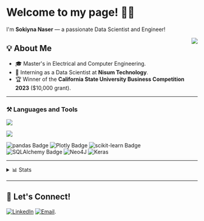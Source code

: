 
# Welcome to my page! 👋😊


I'm **Sokiyna Naser** — a passionate Data Scientist and Engineer!

<img align="right" src="https://visitor-badge.laobi.icu/badge?page_id=Sokiyna96-Eng.Sokiyna96-Eng"/>

## 💡 About Me
- 🎓 Master's in Electrical and Computer Engineering.
- 🌟 Interning as a Data Scientist at **Nisum Technology**.
- 🏆 Winner of the **California State University Business Competition 2023** ($10,000 grant).

---

### ⚒️ Languages and Tools

<p align="left">
  <a href="https://skillicons.dev#gh-light-mode-only">
    <img src="https://skillicons.dev/icons?i=r,py,django,fastapi,postman,tensorflow,pytorch,anaconda,aws,raspberrypi,postgres,sqlite,redis,vscode,docker,powershell,bash,linux,md,html,css,js,bootstrap,git,github,gitlab," />
  </a>
</p>

<p align="left">
  <a href="https://skillicons.dev#gh-dark-mode-only">
    <img src="https://skillicons.dev/icons?i=r,py,django,fastapi,postman,tensorflow,pytorch,anaconda,aws,raspberrypi,postgres,sqlite,redis,vscode,docker,powershell,bash,linux,md,html,css,js,bootstrap,git,github,gitlab&theme=light" />
  </a>
</p>

![pandas Badge](https://img.shields.io/badge/pandas-150458?logo=pandas&logoColor=fff&style=flat)
![Plotly Badge](https://img.shields.io/badge/Plotly-3F4F75?logo=plotly&logoColor=fff&style=flat)
![scikit-learn Badge](https://img.shields.io/badge/scikit--learn-F7931E?logo=scikitlearn&logoColor=fff&style=flat)
![SQLAlchemy Badge](https://img.shields.io/badge/SQLAlchemy-D71F00?logo=sqlalchemy&logoColor=fff&style=flat)
![Neo4J](https://img.shields.io/badge/Neo4j-018bff?style=for-the-badge&logo=neo4j&logoColor=fff&style=flat)
![Keras](https://img.shields.io/badge/Keras-FF0000?style=for-the-badge&logo=keras&logoColor=fff&style=flat)


---

<details>
 <summary> 📊 Stats</summary>
 
 <img width=390 src="https://github-readme-streak-stats.herokuapp.com?user=Sokiyna96-Eng&theme=solarized-dark&border_radius=10" alt="streak stats" />
 <img width=390 src="https://github-readme-stats.vercel.app/api?username=Sokiyna96-Eng&show_icons=true&theme=solarized-dark&border_radius=10" alt="Bakr's GitHub stats" />
 
 <img width=325 src="https://github-readme-stats.vercel.app/api/top-langs?username=Sokiyna96-Eng&hide=HTML&langs_count=8&layout=compact&theme=solarized-dark&border_radius=10&size_weight=0.5&count_weight=0.5&exclude_repo=github-readme-stats" alt="Sokiyna's GitHub Top Languages"/>
</details>
 

---

## 🤝 Let's Connect!
[![LinkedIn](https://img.shields.io/badge/-LinkedIn-0077B5?logo=linkedin&logoColor=white&style=flat)](https://www.linkedin.com/in/sokiyna-naser-32443520a/)
[![Email](https://img.shields.io/badge/-Email-D14836?logo=gmail&logoColor=white&style=flat)](mailto:sokiyna.naser@gmail.com).

